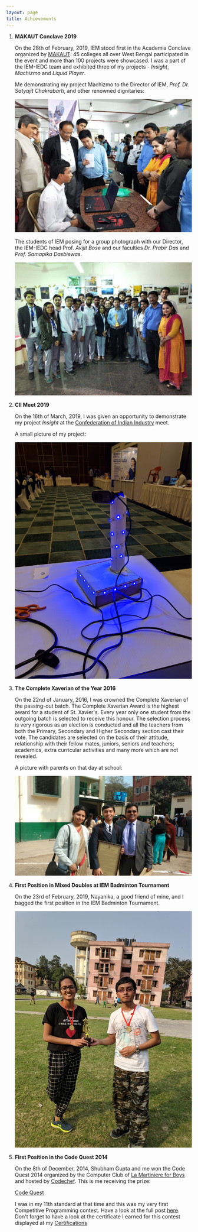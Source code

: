 ```yaml
---
layout: page
title: Achievements
---
```




1. **MAKAUT Conclave 2019**
	
	On the 28th of February, 2019, IEM stood first in the Academia Conclave organized by [MAKAUT](http://www.wbut.ac.in/). 45 colleges all over West Bengal participated in the event and more than 100 projects were showcased. I was a part of the IEM-IEDC team and exhibited three of my projects - *Insight*, *Machizmo* and *Liquid Player*.

	Me demonstrating my project Machizmo to the Director of IEM, *Prof. Dr. Satyajit Chakrabarti*, and other renowned dignitaries:
	
	![Machizmo](/assets/pictures/image3.jpg)

	
	The students of IEM posing for a group photograph with our Director, the IEM-IEDC head Prof. *Avijit Bose* and our faculties *Dr. Prabir Das* and *Prof. Samapika Dasbiswas*.
	
	![Group Picture](/assets/pictures/image4.jpg)


1. **CII Meet 2019**

	On the 16th of March, 2019, I was given an opportunity to demonstrate my project *Insight* at the [Confederation of Indian Industry](https://www.cii.in/) meet. 

	A small picture of my project:
	
	![Insight](/assets/pictures/image5.jpg)


1. **The Complete Xaverian of the Year 2016**

	On the 22nd of January, 2016, I was crowned the Complete Xaverian of the passing-out batch. The Complete Xaverian Award is the highest award for a student of St. Xavier's. Every year only one student from the outgoing batch is selected to receive this honour. The selection process is very rigorous as an election is conducted and all the teachers from both the Primary, Secondary and Higher Secondary section cast their vote. The candidates are selected on the basis of their attitude, relationship with their fellow mates, juniors, seniors and teachers; academics, extra curricular activities and many more which are not revealed.

	A picture with parents on that day at school:
	
	![Complete Xaverian](/assets/pictures/image6.jpg)

1. **First Position in Mixed Doubles at IEM Badminton Tournament**
	
	On the 23rd of February, 2019, Nayanika, a good friend of mine, and I bagged the first position in the IEM Badminton Tournament.

	![Pic with Nayanika](/assets/pictures/image7.jpg)

1. **First Position in the Code Quest 2014**

	On the 8th of December, 2014, Shubham Gupta and me won the Code Quest 2014 organized by the Computer Club of [La Martiniere for Boys](http://lamartiniereforboys.co/) and hosted by [Codechef](https://www.codechef.com/). This is me receiving the prize:

	[Code Quest](/assets/Pictures/image12.jpg)

	I was in my 11th standard at that time and this was my very first Competitive Programming contest. Have a look at the full post [here](https://www.facebook.com/CodeChef/posts/codechefforschools-in-kolkata-thanks-to-animesh-fatehpuria-from-la-martiniere-fo/10152547279632799/). Don't forget to have a look at the certificate I earned for this contest displayed at my [Certifications](/Certifications.md)